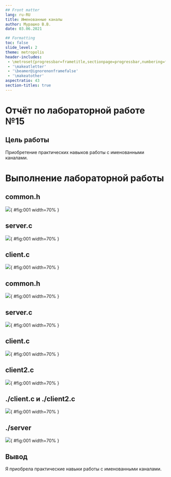 ```yaml
---
## Front matter
lang: ru-RU
title: Именованные каналы
author: Мурашко В.В.
date: 03.06.2021

## Formatting
toc: false
slide_level: 2
theme: metropolis
header-includes: 
 - \metroset{progressbar=frametitle,sectionpage=progressbar,numbering=fraction}
 - '\makeatletter'
 - '\beamer@ignorenonframefalse'
 - '\makeatother'
aspectratio: 43
section-titles: true
---
```


# Отчёт по лабораторной работе №15

## Цель работы

Приобретение практических навыков работы с именованными каналами.

# Выполнение лабораторной работы

## common.h

![](image/01.png){ #fig:001 width=70% }

## server.c

![](image/02.png){ #fig:001 width=70% }

## client.c

![](image/03.png){ #fig:001 width=70% }

## common.h

![](image/04.png){ #fig:001 width=70% }

## server.c

![](image/05.png){ #fig:001 width=70% }

## client.c

![](image/06.png){ #fig:001 width=70% }

## client2.c

![](image/07.png){ #fig:001 width=70% }

## ./client.c и ./client2.c

![](image/08.png){ #fig:001 width=70% }

## ./server

![](image/09.png){ #fig:001 width=70% }

## Вывод

Я приобрела практические навыки работы с именованными каналами.
